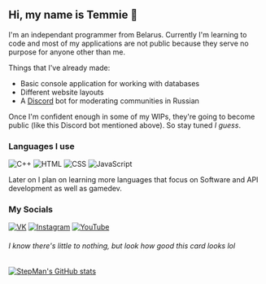 ## **Hi, my name is Temmie** 🍕

I'm an independant programmer from Belarus. Currently I'm learning to code and most of my applications are not public because they serve no purpose for anyone other than me.

Things that I've already made:
 - Basic console application for working with databases
 - Different website layouts
 - A [Discord](https://discord.com) bot for moderating communities in Russian

Once I'm confident enough in some of my WIPs, they're going to become public (like this Discord bot mentioned above). So stay tuned *I guess*.

### Languages I use
![C++](https://img.shields.io/badge/-C++-000033?style=for-the-badge&logo=C%2b%2b&logoColor=659ad2)
![HTML](https://img.shields.io/badge/-HTML-000033?style=for-the-badge&logo=HTML5&logoColor=E34F26)
![CSS](https://img.shields.io/badge/-CSS-000033?style=for-the-badge&logo=CSS3&logoColor=3399ff)
![JavaScript](https://img.shields.io/badge/-JavaScript-000033?style=for-the-badge&logo=JavaScript&logoColor=F7DF1E)

Later on I plan on learning more languages that focus on Software and API development as well as gamedev.

### My Socials
[![VK](https://img.shields.io/badge/-VK-000033?style=for-the-badge&logo=VK&logoColor=2787f5)](https://vk.com/stepmanofficial)
[![Instagram](https://img.shields.io/badge/-Instagram-000033?style=for-the-badge&logo=Instagram&logoColor=E4405F)](https://www.instagram.com/stepmanofficial/)
[![YouTube](https://img.shields.io/badge/-YouTube-000033?style=for-the-badge&logo=YouTube&logoColor=FF0000)](https://www.youtube.com/channel/UCe4rvu4SamkPXW9OlWCc_kg)

###### *I know there's little to nothing, but look how good this card looks lol*
[![StepMan's GitHub stats](https://github-readme-stats.vercel.app/api?username=stepmanofficial&custom_title=StepMan's%20GitHub%20Stats&show_icons=true&include_all_commits=true&theme=dark&bg_color=0,000033,2d2d75&icon_color=eff1f3)](https://github.com/anuraghazra/github-readme-stats)
